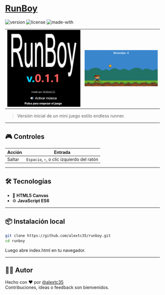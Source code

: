# [RunBoy](https://alextc35.github.io/runboy/) 

![version](https://img.shields.io/badge/version-0.1.1-blue.svg)
![license](https://img.shields.io/badge/license-MIT-green.svg)
![made-with](https://img.shields.io/badge/made%20with-JavaScript-yellow.svg)

<table>
  <tr>
    <td><img src="assets/screenshot2.png" width="400"/></td>
    <td><img src="assets/screenshot.png" width="400"/></td>
  </tr>
</table>

> Versión inicial de un mini juego estilo endless runner.

---

## 🎮 Controles

| Acción | Entrada                    |
|--------|-----------------------------|
| Saltar | `Espacio`, `↑`, o clic izquierdo del ratón |

---

## 🛠 Tecnologías

- 🎨 **HTML5 Canvas**
- ⚙️ **JavaScript ES6**

---

## 📦 Instalación local

```bash
git clone https://github.com/alextc35/runboy.git
cd runboy
```
Luego abre index.html en tu navegador.

---

## 👨‍💻 Autor

Hecho con ❤️ por [@alextc35](https://github.com/alextc35)  
Contribuciones, ideas o feedback son bienvenidos.
